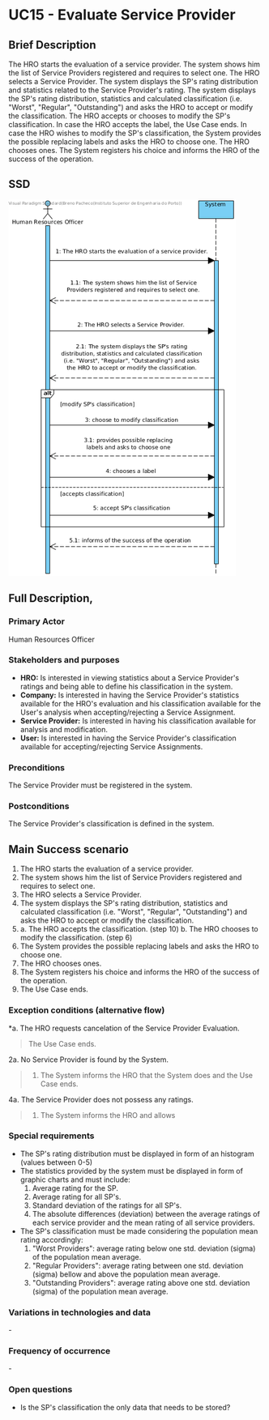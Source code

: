 # UC15 - Evaluate Service Provider

## Brief Description

The HRO starts the evaluation of a service provider. The system shows him the list of Service Providers registered and requires to select one. The HRO selects a Service Provider. The system displays the SP's rating distribution and statistics related to the Service Provider's rating. The system displays the SP's rating distribution, statistics and calculated classification (i.e. "Worst", "Regular", "Outstanding") and asks the HRO to accept or modify the classification. The HRO accepts or chooses to modify the SP's classification. In case the HRO accepts the label, the Use Case ends. In case the HRO wishes to modify the SP's classification, the System provides the possible replacing labels and asks the HRO to choose one. The HRO chooses ones. The System registers his choice and informs the HRO of the success of the operation.



## SSD
![SSD_UC15.png](SSD_UC15.png)

## Full Description,

### Primary Actor

Human Resources Officer

### Stakeholders and purposes
* **HRO:** Is interested in viewing statistics about a Service Provider's ratings and being able to define his classification in the system.
* **Company:** Is interested in having the Service Provider's statistics available for the HRO's evaluation and his classification available for the User's analysis when accepting/rejecting a Service Assignment.
* **Service Provider:** Is interested in having his classification available for analysis and modification.
* **User:** Is interested in having the Service Provider's classification available for accepting/rejecting Service Assignments.

### Preconditions

The Service Provider must be registered in the system.

### Postconditions

The Service Provider's classification is defined in the system.

## Main Success scenario
1. The HRO starts the evaluation of a service provider.
2. The system shows him the list of Service Providers registered and requires to select one.
3. The HRO selects a Service Provider.
4. The system displays the SP's rating distribution, statistics and calculated classification (i.e. "Worst", "Regular", "Outstanding") and asks the HRO to accept or modify the classification.
5.	a. The HRO accepts the classification. (step 10)
	b. The HRO chooses to modify the classification. (step 6)
7. The System provides the possible replacing labels and asks the HRO to choose one.
8. The HRO chooses ones.
9. The System registers his choice and informs the HRO of the success of the operation.
10. The Use Case ends.


### Exception conditions (alternative flow)

*a. The HRO requests cancelation of the Service Provider Evaluation.

> The Use Case ends.

2a. No Service Provider is found by the System.
> 1. The System informs the HRO that the System does  and the Use Case ends.

4a. The Service Provider does not possess any ratings.
> 1. The System informs the HRO and allows




### Special requirements
* The SP's rating distribution must be displayed in form of an histogram (values between 0-5)
* The statistics provided by the system must be displayed in form of graphic charts and must include:
	1. Average rating for the SP.
	2. Average rating for all SP's.
	3. Standard deviation of the ratings for all SP's.
	2. The absolute differences (deviation) between the average ratings of each service provider and the mean rating of all service providers.
* The SP's classification must be made considering the population mean rating accordingly:
	1. "Worst Providers": average rating below one std. deviation (sigma) of the population mean average.
	2. "Regular Providers": average rating between one std. deviation (sigma) bellow and above the population mean average.
	3. "Outstanding Providers": average rating above one std. deviation (sigma) of the population mean average.


### Variations in technologies and data
\-

### Frequency of occurrence
\-

### Open questions

* Is the SP's classification the only data that needs to be stored?